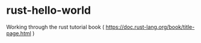 # rust-hello-world
Working through the rust tutorial book ( https://doc.rust-lang.org/book/title-page.html ) 
